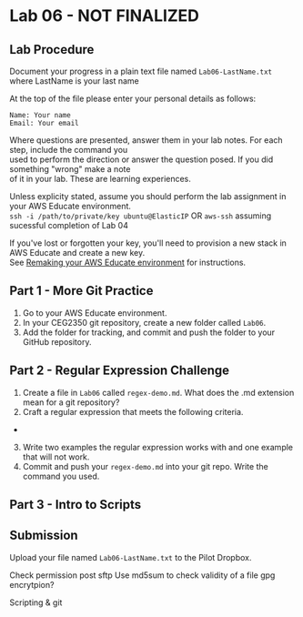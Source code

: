 # Lab 06 - NOT FINALIZED

## Lab Procedure
Document your progress in a plain text file named `Lab06-LastName.txt`  
where LastName is your last name

At the top of the file please enter your personal details as follows:
```
Name: Your name
Email: Your email

```

Where questions are presented, answer them in your lab notes.  For each step, include the command you  
used to perform the direction or answer the question posed.  If you did something "wrong" make a note  
of it in your lab.  These are learning experiences.

Unless explicity stated, assume you should perform the lab assignment in your AWS Educate environment.  
`ssh -i /path/to/private/key ubuntu@ElasticIP`  OR `aws-ssh` assuming sucessful completion of Lab 04

If you've lost or forgotten your key, you'll need to provision a new stack in AWS Educate and create a new key.  
See [Remaking your AWS Educate environment](../../..) for instructions.

## Part 1 - More Git Practice
1. Go to your AWS Educate environment.
2. In your CEG2350 git repository, create a new folder called `Lab06`.
3. Add the folder for tracking, and commit and push the folder to your GitHub repository.

## Part 2 - Regular Expression Challenge
1. Create a file in `Lab06` called `regex-demo.md`.  What does the .md extension mean for a git repository?
2. Craft a regular expression that meets the following criteria.
* 
3. Write two examples the regular expression works with and one example that will not work.
4. Commit and push your `regex-demo.md` into your git repo.  Write the command you used.

## Part 3 - Intro to Scripts


## Submission
Upload your file named `Lab06-LastName.txt` to the Pilot Dropbox.

Check permission post sftp
Use md5sum to check validity of a file
gpg encrytpion?

Scripting & git
